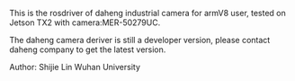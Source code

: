 This is the rosdriver of daheng industrial camera for armV8 user, tested on Jetson TX2 with camera:MER-50279UC.    

The daheng camera deriver is still a developer version, please contact daheng company to get the latest version.


Author: Shijie Lin Wuhan University